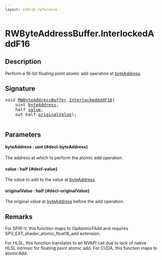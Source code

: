 ```yaml
---
layout: stdlib-reference
---
```


# RWByteAddressBuffer\.InterlockedAddF16

## Description

Perform a 16-bit floating point atomic add operation at <span class='code'><a href="/stdlib-reference/types/rwbyteaddressbuffer-0126d/interlockedaddf16-0be#decl-byteAddress" class="code_param">byteAddress</a></span>.



## Signature 

<pre>
<span class="code_keyword">void</span> <a href="/stdlib-reference/types/rwbyteaddressbuffer-0126d/index" class="code_type">RWByteAddressBuffer</a>.<a href="/stdlib-reference/types/rwbyteaddressbuffer-0126d/interlockedaddf16-0be">InterlockedAddF16</a>(
    <span class="code_keyword">uint</span> <a href="/stdlib-reference/types/rwbyteaddressbuffer-0126d/interlockedaddf16-0be#decl-byteAddress" class="code_param">byteAddress</a>,
    <span class="code_keyword">half</span> <a href="/stdlib-reference/types/rwbyteaddressbuffer-0126d/interlockedaddf16-0be#decl-value" class="code_param">value</a>,
    <span class="code_keyword">out</span> <span class="code_keyword">half</span> <a href="/stdlib-reference/types/rwbyteaddressbuffer-0126d/interlockedaddf16-0be#decl-originalValue" class="code_param">originalValue</a>);

</pre>

## Parameters

#### byteAddress  : uint {#decl-byteAddress}
The address at which to perform the atomic add operation.

#### value  : half {#decl-value}
The value to add to the value at <span class='code'><a href="/stdlib-reference/types/rwbyteaddressbuffer-0126d/interlockedaddf16-0be#decl-byteAddress" class="code_param">byteAddress</a></span>.

#### originalValue  : half {#decl-originalValue}
The original value at <span class='code'><a href="/stdlib-reference/types/rwbyteaddressbuffer-0126d/interlockedaddf16-0be#decl-byteAddress" class="code_param">byteAddress</a></span> before the add operation.


## Remarks
For SPIR-V, this function maps to <span class='code'>OpAtomicFAdd</span> and requires <span class='code'>SPV_EXT_shader_atomic_float16_add</span> extension.

For HLSL, this function translates to an NVAPI call
due to lack of native HLSL intrinsic for floating point atomic add. For CUDA, this function
maps to <span class='code'>atomicAdd</span>.


